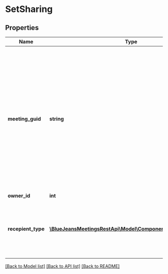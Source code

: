 # SetSharing

## Properties
Name | Type | Description | Notes
------------ | ------------- | ------------- | -------------
**meeting_guid** | **string** | The globally unique identifier (GUID) of the meeting of interest. This value is a string which contains the numeric meeting id, followed by a colon, followed by a 128-bit integer number formatted as 5 alphanumeric segments separated by dashes. | [optional] 
**owner_id** | **int** |  | [optional] 
**recepient_type** | [**\BlueJeansMeetingsRestApi\Model\ComponentsRecepientOptions**](ComponentsRecepientOptions.md) | The ownerId field is the unique Id number of the BlueJeans account that owns the recording | [optional] 

[[Back to Model list]](../README.md#documentation-for-models) [[Back to API list]](../README.md#documentation-for-api-endpoints) [[Back to README]](../README.md)


